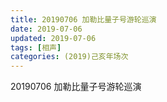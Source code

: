 ```yaml
---
title: 20190706 加勒比量子号游轮巡演
date: 2019-07-06
updated: 2019-07-06
tags: [相声]
categories: (2019)己亥年场次
---
```

20190706 加勒比量子号游轮巡演